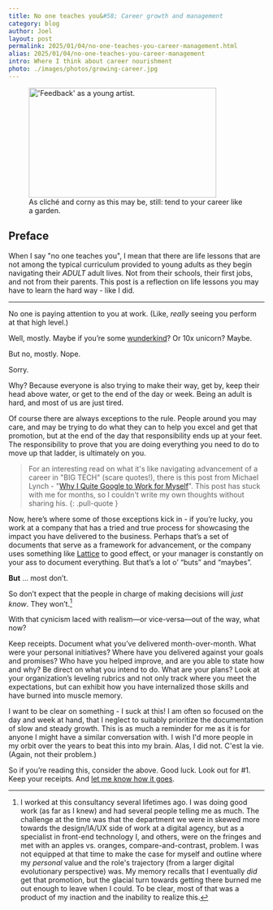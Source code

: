 ```yaml
---
title: No one teaches you&#58; Career growth and management
category: blog
author: Joel
layout: post
permalink: 2025/01/04/no-one-teaches-you-career-management.html
alias: 2025/01/04/no-one-teaches-you-career-management
intro: Where I think about career nourishment
photo: ./images/photos/growing-career.jpg
---
```


<figure class="photo-with-caption">
  <picture>
    <source
      srcset="{% imgproxy_url path: "/images/photos/growing-career.jpg", width: 1344 %}"
      media="(min-width: 413px)" />
    <img
      src="{% imgproxy_url path: "/images/photos/growing-career.jpg", width: 738 %}"
      alt="'Feedback' as a young artist."
      width="369"
      height="216" />
  </picture>

  <figcaption>
    As cliché and corny as this may be, still: tend to your career like a garden.
  </figcaption>
</figure>

## Preface

When I say "no one teaches you", I mean that there are life lessons that are
not among the typical curriculum provided to young adults as they begin
navigating their *ADULT* adult lives. Not from their schools, their first jobs,
and not from their parents. This post is a reflection on life
lessons you may have to learn the hard way - like I did.

***

No one is paying attention to you at work. (Like, *really* seeing you perform
at that high level.)

Well, mostly. Maybe if you’re some [wunderkind]? Or 10x unicorn? Maybe.

But no, mostly. Nope.

Sorry.

Why? Because everyone is also trying to make their way, get by, keep their
head above water, or get to the end of the day or week. Being an adult is hard,
and most of us are just tired.

Of course there are always exceptions to the rule. People around you may care,
and may be trying to do what they can to help you excel and get that promotion,
but at the end of the day that responsibility ends up at your feet. The
responsibility to prove that you are doing everything you need to do to move up
that ladder, is ultimately on you.

> For an interesting read on what it's like navigating advancement of a career
> in "BIG TECH" (scare quotes!), there is this post from Michael Lynch -
> "[Why I Quite Google to Work for Myself]". This post has stuck with
> me for months, so I couldn't write my own thoughts without sharing his.
{: .pull-quote }

Now, here’s where some of those exceptions kick in - if you’re lucky, you work
at a company that has a tried and true process for showcasing the impact you
have delivered to the business. Perhaps that’s a set of documents that serve as
a framework for advancement, or the company uses something like [Lattice] to good
effect, or your manager is constantly on your ass to document everything. But
that’s a lot o’ “buts” and “maybes”.

**But** … most don’t.

So don’t expect that the people in charge of making decisions will *just know*.
They won’t.[^1]

With that cynicism laced with realism&mdash;or vice-versa&mdash;out of the way,
what now?

Keep receipts. Document what you’ve delivered month-over-month. What were your
personal initiatives? Where have you delivered against your goals and promises?
Who have you helped improve, and are you able to state how and why? Be direct
on what you intend to do. What are your plans? Look at your organization’s
leveling rubrics and not only track where you meet the expectations, but can
exhibit how you have internalized those skills and have burned into muscle
memory.

I want to be clear on something - I suck at this! I am often so focused on the
day and week at hand, that I neglect to suitably prioritize the documentation
of slow and steady growth. This is as much a reminder for me as it is for
anyone I might have a similar conversation with. I wish I'd more people in my
orbit over the years to beat this into my brain. Alas, I did not. C'est la vie.
(Again, not their problem.)

So if you’re reading this, consider the above. Good luck. Look out for #1.
Keep your receipts. And [let me know how it goes].

[^1]: I worked at this consultancy several lifetimes ago. I was doing good work (as far as I knew) and had several people telling me as much. The challenge at the time was that the department we were in skewed more towards the design/IA/UX side of work at a digital agency, but as a specialist in front-end technology I, and others, were on the fringes and met with an apples vs. oranges, compare-and-contrast, problem. I was not equipped at that time to make the case for myself and outline where my *personal* value and the role's trajectory (from a larger digital evolutionary perspective) was. My memory recalls that I eventually *did* get that promotion, but the glacial turn towards getting there burned me out enough to leave when I could. To be clear, most of that was a product of my inaction and the inability to realize this.

[wunderkind]: https://www.merriam-webster.com/dictionary/wunderkind
[Lattice]: https://lattice.com/
[Why I Quite Google to Work for Myself]: https://mtlynch.io/why-i-quit-google/
[let me know how it goes]: https://bsky.app/profile/jayroh.dev
